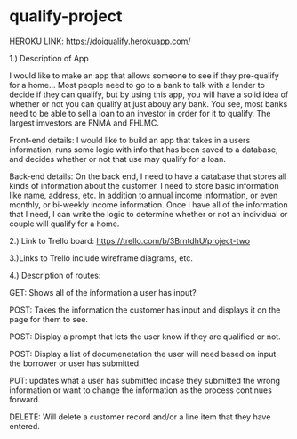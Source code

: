 # qualify-project

HEROKU LINK: https://doiqualify.herokuapp.com/

1.) Description of App

I would like to make an app that allows someone to see if they pre-qualify for a home... Most people need to go to a bank to talk with a lender to decide if they can qualify, but by using this app, you will have a solid idea of whether or not you can qualify at just abouy any bank. You see, most banks need to be able to sell a loan to an investor in order for it to qualify. The largest imvestors are FNMA and FHLMC. 

Front-end details: I would like to build an app that takes in a users information, runs some logic with info that has been saved to a database, and decides whether or not that use may qualify for a loan.

Back-end details:  On the back end, I need to have a database that stores all kinds of information about the customer. I need to store basic information like name, address, etc. In addition to annual income information, or even monthly, or bi-weekly income information. Once I have all of the information that I need, I can write the logic to determine whether or not an individual or couple will qualify for a home.

2.) Link to Trello board: 
https://trello.com/b/3BrntdhU/project-two

3.)Links to Trello include wireframe diagrams, etc.

4.) Description of routes:

GET: Shows all of the information a user has input?

POST: Takes the information the customer has input and displays it on the page for them to see.

POST: Display a prompt that lets the user know if they are qualified or not.

POST: Display a list of documenetation the user will need based on input the borrower or user has submitted.

PUT: updates what a user has submitted incase they submitted the wrong information or want to change the information as the process continues forward.

DELETE: Will delete a customer record and/or a line item that they have entered.
